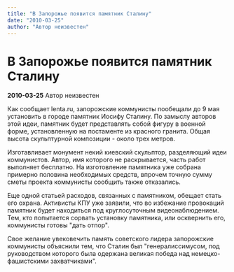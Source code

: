 ```yaml
---
title: "В Запорожье появится памятник Сталину"
date: "2010-03-25"
author: "Автор неизвестен"
---
```


# В Запорожье появится памятник Сталину

**2010-03-25** Автор неизвестен

Как сообщает lenta.ru, запорожские коммунисты пообещали до 9 мая установить в городе памятник Иосифу Сталину. По замыслу авторов этой идеи, памятник будет представлять собой фигуру в военной форме, установленную на постаменте из красного гранита. Общая высота скульптурной композиции - около трех метров.

Изготавливает монумент некий киевский скульптор, разделяющий идеи коммунистов. Автор, имя которого не раскрывается, часть работ выполняет бесплатно. На изготовление памятника уже собрана примерно половина необходимых средств, впрочем точную сумму сметы проекта коммунисты сообщить также отказались.

Еще одной статьей расходов, связанных с памятником, обещает стать его охрана. Активисты КПУ уже заявили, что во избежание провокаций памятник будет находиться под круглосуточным видеонаблюдением. Тем, кто попытается сорвать установку памятника, или осквернить его, коммунисты готовы "дать отпор".

Свое желание увековечить память советского лидера запорожские коммунисты объяснили тем, что Сталин был "генералиссимусом, под руководством которого была одержана великая победа над немецко-фашистскими захватчиками".